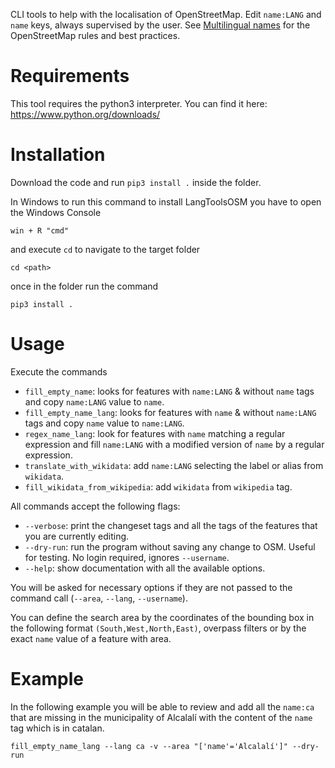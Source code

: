 CLI tools to help with the localisation of OpenStreetMap.
Edit ```name:LANG``` and ```name``` keys, always supervised by the user.
See [Multilingual names](https://wiki.openstreetmap.org/wiki/Multilingual_names) for the OpenStreetMap rules and best practices. 

# Requirements

This tool requires the python3 interpreter. You can find it here:
https://www.python.org/downloads/

# Installation
Download the code and run ```pip3 install .``` inside the folder.

In Windows to run this command to install LangToolsOSM you have to open the Windows Console
```
win + R "cmd"
```
 and execute ```cd``` to navigate to the target folder
```
cd <path>
```
once in the folder run the command
```
pip3 install .
```



# Usage

Execute the commands

* ```fill_empty_name```: looks for features with ```name:LANG``` & without ```name``` tags and copy ```name:LANG``` value to ```name```.
* ```fill_empty_name_lang```: looks for features with ```name``` & without ```name:LANG``` tags and copy ```name``` value to ```name:LANG```.
* ```regex_name_lang```: look for features with ```name``` matching a regular expression and fill ```name:LANG``` with a modified version of ```name``` by a regular expression.
* ```translate_with_wikidata```: add ```name:LANG``` selecting the label or alias from ```wikidata```.
* ```fill_wikidata_from_wikipedia```: add ```wikidata``` from ```wikipedia``` tag.

All commands accept the following flags:

* ```--verbose```: print the changeset tags and all the tags of the features that you are currently editing.
* ```--dry-run```: run the program without saving any change to OSM. Useful for testing. No login required, ignores ```--username```.
* ```--help```: show documentation with all the available options.

You will be asked for necessary options if they are not passed to the command call (```--area```, ```--lang```, ```--username```).

You can define the search area by the coordinates of the bounding box in the following format ```(South,West,North,East)```, overpass filters or by the exact ```name``` value of a feature with area.

# Example
In the following example you will be able to review and add all the ```name:ca``` that are missing in the municipality of Alcalalí with the content of the ```name``` tag which is in catalan.

```
fill_empty_name_lang --lang ca -v --area "['name'='Alcalalí']" --dry-run
```
